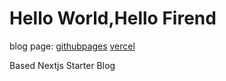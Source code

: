 # Hello World,Hello Firend

blog page:
[githubpages](https://astarf.github.io/)
[vercel](https://astar-xero.vercel.app/)

Based Nextjs Starter Blog
